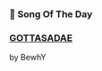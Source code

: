 ### 🎵 Song Of The Day

### [GOTTASADAE](https://open.spotify.com/track/5nJvKQsFRmCp2i7EiKjZDg)

by BewhY
